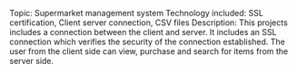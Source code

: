 Topic: Supermarket management system
Technology included: SSL certification, Client server connection, CSV files
Description:
  This projects includes a connection between the client and server. It includes an SSL connection which verifies the security of the connection established. 
  The user from the client side can view, purchase and search for items from the server side. 
